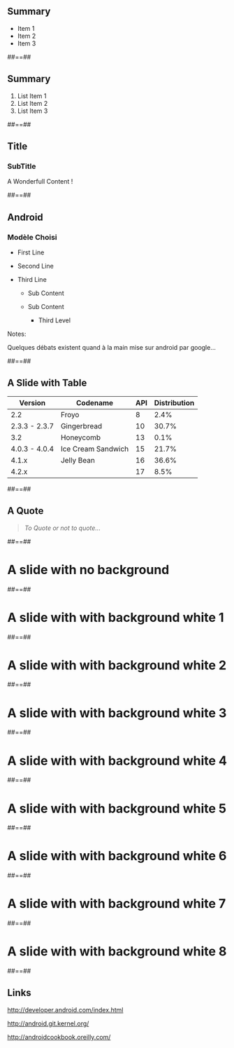 ## Summary

- Item 1
- Item 2
- Item 3

##==##

## Summary

1. List Item 1
2. List Item 2
3. List Item 3

##==##

## Title

### SubTitle

A Wonderfull Content !

##==##

## Android

### Modèle Choisi

- First Line

- Second Line

- Third Line

  - Sub Content

  - Sub Content

    - Third Level

Notes:

Quelques débats existent quand à la main mise sur android par google…

##==##

## A Slide with Table

| Version       | Codename           | API | Distribution |
| ------------- | ------------------ | --- | ------------ |
| 2.2           | Froyo              | 8   | 2.4%         |
| 2.3.3 - 2.3.7 | Gingerbread        | 10  | 30.7%        |
| 3.2           | Honeycomb          | 13  | 0.1%         |
| 4.0.3 - 4.0.4 | Ice Cream Sandwich | 15  | 21.7%        |
| 4.1.x         | Jelly Bean         | 16  | 36.6%        |
| 4.2.x         |                    | 17  | 8.5%         |

##==##

## A Quote

<blockquote>
<cite>
  To Quote or not to quote...
</cite>
</blockquote>

##==##

<!-- .slide: class="no-background" -->

# A slide with no background

##==##

<!-- .slide: class="sfeir-bg-white-1" -->

# A slide with with background white 1

##==##

<!-- .slide: class="sfeir-bg-white-2" -->

# A slide with with background white 2

##==##

<!-- .slide: class="sfeir-bg-white-3" -->

# A slide with with background white 3

##==##

<!-- .slide: class="sfeir-bg-white-4" -->

# A slide with with background white 4

##==##

<!-- .slide: class="sfeir-bg-white-5" -->

# A slide with with background white 5

##==##

<!-- .slide: class="sfeir-bg-white-6" -->

# A slide with with background white 6

##==##

<!-- .slide: class="sfeir-bg-white-7" -->

# A slide with with background white 7

##==##

<!-- .slide: class="sfeir-bg-white-8" -->

# A slide with with background white 8

##==##

## Links

http://developer.android.com/index.html

http://android.git.kernel.org/

http://androidcookbook.oreilly.com/
